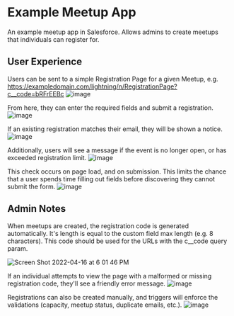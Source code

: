 # Example Meetup App

An example meetup app in Salesforce. Allows admins to create meetups that individuals can register for.

## User Experience

Users can be sent to a simple Registration Page for a given Meetup, e.g. https://exampledomain.com/lightning/n/RegistrationPage?c__code=bRFrEEBc
![image](https://user-images.githubusercontent.com/103609517/163692456-4bb67095-fc6c-41c6-8c2f-b9f5a43e2c54.png)


From here, they can enter the required fields and submit a registration.
![image](https://user-images.githubusercontent.com/103609517/163692466-da18b4db-d394-4b8c-8254-97f2d01deae9.png)

If an existing registration matches their email, they will be shown a notice.
![image](https://user-images.githubusercontent.com/103609517/163692490-b06cf86d-7596-423e-8133-60e13300f672.png)

Additionally, users will see a message if the event is no longer open, or has exceeded registration limit.
![image](https://user-images.githubusercontent.com/103609517/163692618-96080c6a-3607-4d88-b295-bc610215f4d6.png)


This check occurs on page load, and on submission. This limits the chance that a user spends time filling out fields before discovering they cannot submit the form.
![image](https://user-images.githubusercontent.com/103609517/163692639-508839e8-2f86-42ec-b852-a21168efd55c.png)


## Admin Notes

When meetups are created, the registration code is generated automatically. It's length is equal to the custom field max length (e.g. 8 characters). This code should be used for the URLs with the c__code query param.

![Screen Shot 2022-04-16 at 6 01 46 PM](https://user-images.githubusercontent.com/103609517/163692682-5287cc0d-0676-4b13-b7f2-8e0f581c0eb2.png)


If an individual attempts to view the page with a malformed or missing registration code, they'll see a friendly error message.
![image](https://user-images.githubusercontent.com/103609517/163692691-7bbb7ad7-7850-470d-8d4e-cf1f96b401f9.png)


Registrations can also be created manually, and triggers will enforce the validations (capacity, meetup status, duplicate emails, etc.).
![image](https://user-images.githubusercontent.com/103609517/163692705-ae2de42f-eb2b-4508-95bd-a4fab2c5251f.png)

